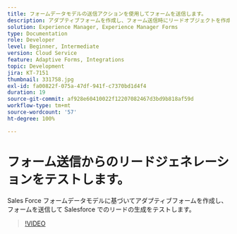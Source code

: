 ```yaml
---
title: フォームデータモデルの送信アクションを使用してフォームを送信します。
description: アダプティブフォームを作成し、フォーム送信時にリードオブジェクトを作成して Salesforce 統合をテストします。
solution: Experience Manager, Experience Manager Forms
type: Documentation
role: Developer
level: Beginner, Intermediate
version: Cloud Service
feature: Adaptive Forms, Integrations
topic: Development
jira: KT-7151
thumbnail: 331758.jpg
exl-id: fa00822f-075a-47df-941f-c7370bd1d4f4
duration: 19
source-git-commit: af928e60410022f12207082467d3bd9b818af59d
workflow-type: tm+mt
source-wordcount: '57'
ht-degree: 100%

---
```


# フォーム送信からのリードジェネレーションをテストします。

Sales Force フォームデータモデルに基づいてアダプティブフォームを作成し、フォームを送信して Salesforce でのリードの生成をテストします。

>[!VIDEO](https://video.tv.adobe.com/v/331758?quality=12&learn=on)
